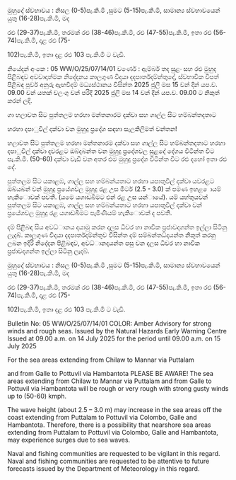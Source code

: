 මුහුදේ ස්වභාවය : නිසල (0-5)පැ.කි.මී ,සුමට (5-15)පැ.කි.මී, සාමාන්‍ය ස්වභාවයෙන් යුතු (16-28)පැ.කි.මී, මද

රළු (29-37)පැ.කි.මී, තරමක් රළු (38-46)පැ.කි.මී, රළු (47-55)පැ.කි.මී, ඉතා රළු (56-74)පැ.කි.මී, දළ රළු (75-

102)පැ.කි.මී, ඉතා දළ රළු 103 පැ.කි.මී ට වැඩි.

නියේදන්‍ අංකෙ : 05 WW/O/25/07/14/01 වර්ණෙ : ඇම්බර් තද සුළං සහ රළු මුහුද පිළිබඳව අවවාදාත්මක නිදේදනය කාලගුණ විදයා දදපාර්තදම්න්තුදේ, ස්වභාවික විපත් පිළිබඳ පූර්ව අනුරු ඇඟවීදම් මධ්‍යස්ථානය විසින්ත 2025 ජුලි මස 15 වන්‍ දින්‍ යප.ව. 09.00 වන්‍ යතක් වලංගු වන්‍ පරිදි 2025 ජුලි මස 14 වන්‍ දින්‍ යප.ව. 09.00 ට නිකුත් කරන්‍ ලදි.

ගා හලාවත සිට පුත්තලම හරහා මන්තනාරම දක්වා සහ ගාල්ල සිට හම්බන්තදතාට

හරහා දපාුවිල් දක්වා වන මුහුදු ප්‍රදේශ සඳහා සැලකිලිමත් වන්තන!

හලාවත සිට පුත්තලම හරහා මන්තනාරම දක්වා සහ ගාල්ල සිට හම්බන්තදතාට හරහා දපාුවිල් දක්වා දවරළට ඔබ්දබන්ත වන මුහුදු ප්‍රදේශවල සුළදේ දේගය විටින්ත විට පැ.කි.මී. (50-60) දක්වා වැඩි වන අතර එම මුහුදු ප්‍රදේශ විටින්ත විට රළු දහෝ ඉතා රළු දේ.

පුත්තලම සිට යකාළඹ, ගාල්ල සහ හම්බන්යතාට හරහා යපාතුවිල් දක්වා යවරළට ඔබ්යබන් වන්‍ මුහුදු ප්‍රයේශවල මුහුදු රළ උස මීටර් (2.5 - 3.0) ක් පමණ ඉහළ ොයම් හැකිොවක් පවතී. (යමෙ යගාඩබිමට එන්‍ රළ උස යන්‍ායේ). යම් යහ්තුයවන් පුත්තලම සිට යකාළඹ, ගාල්ල සහ හම්බන්යතාට හරහා යපාතුවිල් දක්වා වන්‍ ප්‍රයේශවල මුහුදු රළ යගාඩබිමට පැමිණීයම් හැකිොවක් ද පවතී.

දම් පිළිබඳ සිය අවධ්‍ානය දයාමු කරන දලස ධීවර හා නාවික ප්‍රජාවදගන්ත ඉල්ලා සිටිනු ලැදබ්. කාලගුණ විදයා දදපාර්තදම්න්තුව විසින්ත දම් සම්බන්තධ්‍දයන්ත නිකුත් කරනු ලබන ඉදිරි නිදේදන පිළිබඳව, අවධ්‍ානදයන්ත පසු වන දලස ධීවර හා නාවික ප්‍රජාවදගන්ත ඉල්ලා සිටිනු ලැදබ්.

මුහුදේ ස්වභාවය : නිසල (0-5)පැ.කි.මී ,සුමට (5-15)පැ.කි.මී, සාමාන්‍ය ස්වභාවයෙන් යුතු (16-28)පැ.කි.මී, මද

රළු (29-37)පැ.කි.මී, තරමක් රළු (38-46)පැ.කි.මී, රළු (47-55)පැ.කි.මී, ඉතා රළු (56-74)පැ.කි.මී, දළ රළු (75-

102)පැ.කි.මී, ඉතා දළ රළු 103 පැ.කි.මී ට වැඩි.

Bulletin No: 05 WW/O/25/07/14/01 COLOR: Amber Advisory for strong winds and rough seas. Issued by the Natural Hazards Early Warning Centre Issued at 09.00 a.m. on 14 July 2025 for the period until 09.00 a.m. on 15 July 2025

For the sea areas extending from Chilaw to Mannar via Puttalam

and from Galle to Pottuvil via Hambantota PLEASE BE AWARE! The sea areas extending from Chilaw to Mannar via Puttalam and from Galle to Pottuvil via Hambantota will be rough or very rough with strong gusty winds up to (50-60) kmph.

The wave height (about 2.5 – 3.0 m) may increase in the sea areas off the coast extending from Puttalam to Pottuvil via Colombo, Galle and Hambantota. Therefore, there is a possibility that nearshore sea areas extending from Puttalam to Pottuvil via Colombo, Galle and Hambantota, may experience surges due to sea waves.

Naval and fishing communities are requested to be vigilant in this regard. Naval and fishing communities are requested to be attentive to future forecasts issued by the Department of Meteorology in this regard.